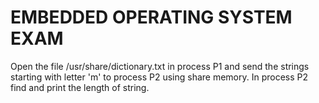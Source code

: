 # EMBEDDED OPERATING SYSTEM EXAM

Open the file /usr/share/dictionary.txt in process P1 and send the strings starting with letter 'm' to process P2 using share memory. In process P2 find and print the length of string.
